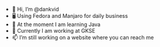 - 👋 Hi, I’m @dankvid
- 🖥️ Using Fedora and Manjaro for daily business
- 🌱 At the moment I am learning Java
- 💞️ Currently I am working at GKSE
- 📫 I’m still working on a website where you can reach me 

<!---
dankvid/dankvid is a ✨ special ✨ repository because its `README.md` (this file) appears on your GitHub profile.
You can click the Preview link to take a look at your changes.
--->
